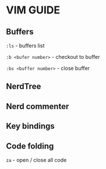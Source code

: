 # VIM GUIDE


## Buffers

`:ls` - buffers list

`:b <bufer number>` - checkout to buffer

`:bs <buffer number>` - close buffer


## NerdTree


## Nerd commenter


## Key bindings


## Code folding

`za` - open / close all code

